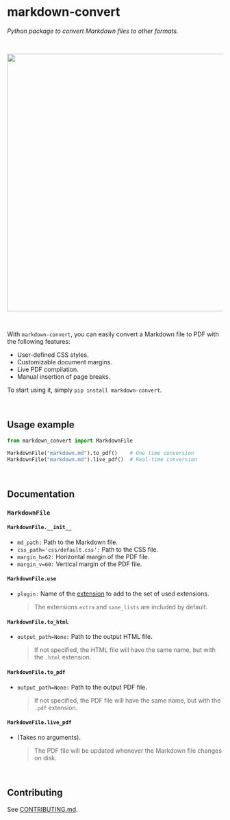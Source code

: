 # markdown-convert

_Python package to convert Markdown files to other formats._

<br>
<p align="center">
  <img width="600" src="https://i.imgur.com/VZJc4cN.png">
</p>
<br>

With `markdown-convert`, you can easily convert a Markdown file to PDF
with the following features:

- User-defined CSS styles.
- Customizable document margins.
- Live PDF compilation.
- Manual insertion of page breaks.

To start using it, simply `pip install markdown-convert`.

<br>

## Usage example

```python
from markdown_convert import MarkdownFile

MarkdownFile("markdown.md").to_pdf()    # One time conversion
MarkdownFile("markdown.md").live_pdf()  # Real-time conversion
```

<br>

## Documentation

### `MarkdownFile`

#### `MarkdownFile.__init__`

- `md_path:` Path to the Markdown file.
- `css_path='css/default.css':` Path to the CSS file.
- `margin_h=62:` Horizontal margin of the PDF file.
- `margin_v=60:` Vertical margin of the PDF file.

#### `MarkdownFile.use`

- `plugin:` Name of the [extension](https://python-markdown.github.io/extensions/) to add to the set of used extensions.

  > The extensions `extra` and `sane_lists` are included by default.

#### `MarkdownFile.to_html`

- `output_path=None:` Path to the output HTML file.

  > If not specified, the HTML file will have the same name, but with the `.html` extension.

#### `MarkdownFile.to_pdf`

- `output_path=None:` Path to the output PDF file.

  > If not specified, the PDF file will have the same name, but with the `.pdf` extension.

#### `MarkdownFile.live_pdf`

- (Takes no arguments).

  > The PDF file will be updated whenever the Markdown file changes on disk.

<br>

## Contributing

See [CONTRIBUTING.md](.github/CONTRIBUTING.md).